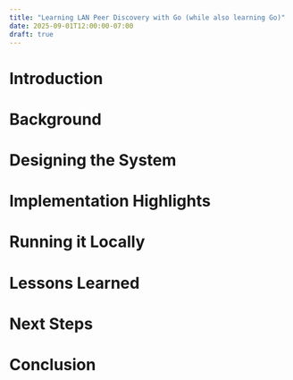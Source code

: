 ```yaml
---
title: "Learning LAN Peer Discovery with Go (while also learning Go)"
date: 2025-09-01T12:00:00-07:00
draft: true
---
```


# Introduction

# Background

# Designing the System

# Implementation Highlights

# Running it Locally

# Lessons Learned

# Next Steps

# Conclusion